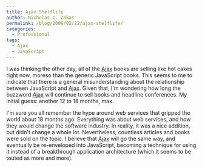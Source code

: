 ```yaml
---
title: Ajax Shelflife
author: Nicholas C. Zakas
permalink: /blog/2006/02/22/ajax-shelflife/
categories:
  - Professional
tags:
  - Ajax
  - JavaScript
---
```

I was thinking the other day, all of the <acronym title="Asynchronous JavaScript + XML">Ajax</acronym> books are selling like hot cakes right now, moreso than the generic JavaScript books. This seems to me to indicate that there is a general misunderstanding about the relationship between JavaScript and <acronym title="Asynchronous JavaScript + XML">Ajax</acronym>. Given that, I'm wondering how long the buzzword <acronym title="Asynchronous JavaScript + XML">Ajax</acronym> will continue to sell books and headline conferences. My initial guess: another 12 to 18 months, max.

I'm sure you all remember the hype around web services that gripped the world about 18 months ago. Everything was about web services, and how they would change the software industry. In reality, it was a nice addition, but didn't change a whole lot. Nevertheless, countless articles and books were sold on the topic. I believe that <acronym title="Asynchronous JavaScript + XML">Ajax</acronym> will go the same way, and eventually be re-enveloped into JavaScript, becoming a technique for using it instead of a breakthrough application architecture (which it seems to be touted as more and more).
